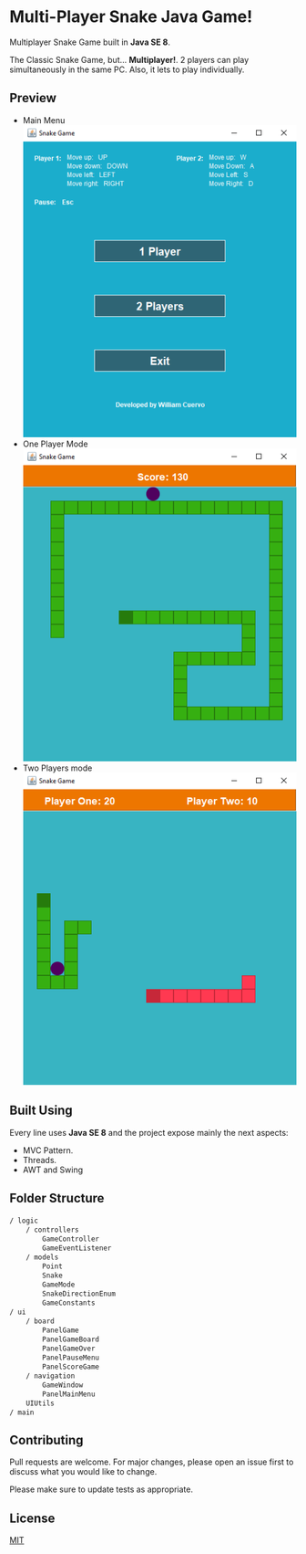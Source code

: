 # Multi-Player Snake Java Game!

Multiplayer Snake Game built in **Java SE 8**.

The Classic Snake Game, but... **Multiplayer!**. 2 players can play simultaneously in the same PC.  Also, it lets to play individually.

## Preview

- Main Menu<br />
  ![Main Menu screenshoot](https://github.com/william-cuervo-ing/snake-java-game/blob/main/screenshoots/main_menu.png?raw=true)
  <br />
- One Player Mode<br />
  ![One player mode screenshoot](https://github.com/william-cuervo-ing/snake-java-game/blob/main/screenshoots/1_player_mode.png?raw=true)
  <br />
- Two Players mode<br />
  ![Two players mode screenshoot](https://github.com/william-cuervo-ing/snake-java-game/blob/main/screenshoots/2_players_mode.png?raw=true)

## Built Using

Every line uses **Java SE 8** and the project expose mainly the next aspects:
- MVC Pattern.
- Threads.
- AWT and Swing

## Folder Structure

```
/ logic  
	/ controllers
		GameController
		GameEventListener
	/ models
		Point
		Snake
		GameMode
		SnakeDirectionEnum
		GameConstants
/ ui
	/ board
		PanelGame
		PanelGameBoard
		PanelGameOver
		PanelPauseMenu
		PanelScoreGame
	/ navigation
		GameWindow
		PanelMainMenu
	UIUtils
/ main
```

## Contributing
Pull requests are welcome. For major changes, please open an issue first to discuss what you would like to change.

Please make sure to update tests as appropriate.

## License
[MIT](https://choosealicense.com/licenses/mit/)